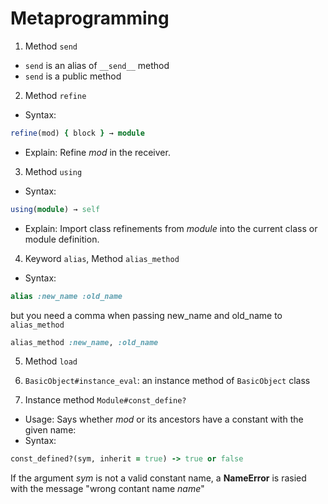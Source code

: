 # Metaprogramming

1. Method `send`
* `send` is an alias of `__send__` method
* `send` is a public method

2. Method `refine`
- Syntax:
```ruby
refine(mod) { block } → module
```
- Explain: Refine *mod* in the receiver.

3. Method `using`
- Syntax:
```ruby
using(module) → self
```
- Explain: Import class refinements from *module* into the current class or module definition.

4. Keyword `alias`, Method `alias_method`
- Syntax:
```ruby
alias :new_name :old_name
```

but you need a comma when passing new_name and old_name to `alias_method`
```ruby
alias_method :new_name, :old_name
```

5. Method `load`
6. `BasicObject#instance_eval`: an instance method of `BasicObject` class

7. Instance method `Module#const_define?`
- Usage: Says whether *mod* or its ancestors have a constant with the given name:
- Syntax: 
```ruby
const_defined?(sym, inherit = true) -> true or false 
```
If the argument *sym* is not a valid constant name, a **NameError** is rasied with the message "wrong contant name *name*"
